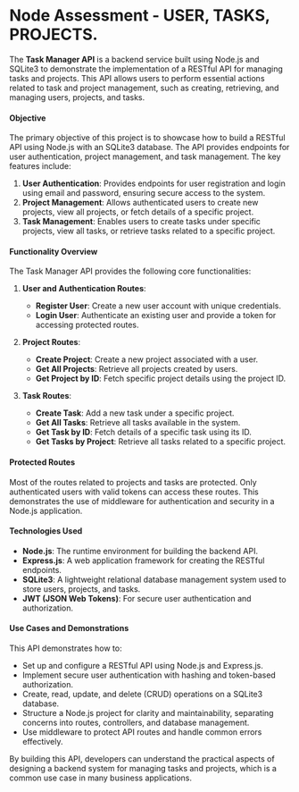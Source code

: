 # Node Assessment - USER, TASKS, PROJECTS.
The **Task Manager API** is a backend service built using Node.js and SQLite3 to demonstrate the implementation of a RESTful API for managing tasks and projects. This API allows users to perform essential actions related to task and project management, such as creating, retrieving, and managing users, projects, and tasks.

#### **Objective**

The primary objective of this project is to showcase how to build a RESTful API using Node.js with an SQLite3 database. The API provides endpoints for user authentication, project management, and task management. The key features include:

1. **User Authentication**: Provides endpoints for user registration and login using email and password, ensuring secure access to the system.
2. **Project Management**: Allows authenticated users to create new projects, view all projects, or fetch details of a specific project.
3. **Task Management**: Enables users to create tasks under specific projects, view all tasks, or retrieve tasks related to a specific project.

#### **Functionality Overview**

The Task Manager API provides the following core functionalities:

1. **User and Authentication Routes**:
   - **Register User**: Create a new user account with unique credentials.
   - **Login User**: Authenticate an existing user and provide a token for accessing protected routes.

2. **Project Routes**:
   - **Create Project**: Create a new project associated with a user.
   - **Get All Projects**: Retrieve all projects created by users.
   - **Get Project by ID**: Fetch specific project details using the project ID.

3. **Task Routes**:
   - **Create Task**: Add a new task under a specific project.
   - **Get All Tasks**: Retrieve all tasks available in the system.
   - **Get Task by ID**: Fetch details of a specific task using its ID.
   - **Get Tasks by Project**: Retrieve all tasks related to a specific project.

#### **Protected Routes**

Most of the routes related to projects and tasks are protected. Only authenticated users with valid tokens can access these routes. This demonstrates the use of middleware for authentication and security in a Node.js application.

#### **Technologies Used**

- **Node.js**: The runtime environment for building the backend API.
- **Express.js**: A web application framework for creating the RESTful endpoints.
- **SQLite3**: A lightweight relational database management system used to store users, projects, and tasks.
- **JWT (JSON Web Tokens)**: For secure user authentication and authorization.

#### **Use Cases and Demonstrations**

This API demonstrates how to:

- Set up and configure a RESTful API using Node.js and Express.js.
- Implement secure user authentication with hashing and token-based authorization.
- Create, read, update, and delete (CRUD) operations on a SQLite3 database.
- Structure a Node.js project for clarity and maintainability, separating concerns into routes, controllers, and database management.
- Use middleware to protect API routes and handle common errors effectively.

By building this API, developers can understand the practical aspects of designing a backend system for managing tasks and projects, which is a common use case in many business applications.
